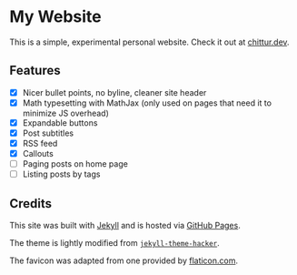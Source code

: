 # My Website

This is a simple, experimental personal website. Check it out at [chittur.dev][site].

## Features

- [x] Nicer bullet points, no byline, cleaner site header
- [x] Math typesetting with MathJax (only used on pages that need it to minimize JS overhead)
- [x] Expandable buttons
- [x] Post subtitles
- [x] RSS feed
- [x] Callouts
- [ ] Paging posts on home page
- [ ] Listing posts by tags

## Credits

This site was built with [Jekyll][jekyll] and is hosted via [GitHub Pages][github-pages].

The theme is lightly modified from [`jekyll-theme-hacker`][hacker-theme].

The favicon was adapted from one provided by [flaticon.com][favicon-source].

<!--- References -->
[favicon-source]: https://www.flaticon.com/free-icon/earth_44386
[github-pages]: https://pages.github.com/
[hacker-theme]: https://pages-themes.github.io/hacker/
[jekyll]: https://jekyllrb.com/
[site]: https://chittur.dev/
